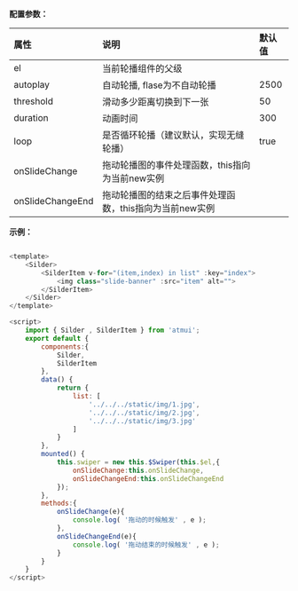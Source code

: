 













**配置参数：**

|属性|说明|默认值|
|:---- |:----    |:---           |
|el |    当前轮播组件的父级  |  |
|autoplay |    自动轮播, flase为不自动轮播  | 2500 |
|threshold |    滑动多少距离切换到下一张  | 50 |
|duration |    动画时间  | 300 |
|loop |    是否循环轮播（建议默认，实现无缝轮播）  | true |
|onSlideChange |  拖动轮播图的事件处理函数，this指向为当前new实例  |  |
|onSlideChangeEnd |    拖动轮播图的结束之后事件处理函数，this指向为当前new实例 |  |



**示例：**

```javascript

<template>
    <Silder>
        <SilderItem v-for="(item,index) in list" :key="index">
            <img class="slide-banner" :src="item" alt="">
        </SilderItem>
    </Silder>
</template>

<script>
    import { Silder , SilderItem } from 'atmui';
    export default {
        components:{
            Silder,
            SilderItem
        },
        data() {
            return {
                list: [
                    '../../../static/img/1.jpg',
                    '../../../static/img/2.jpg',
                    '../../../static/img/3.jpg'
                ]
            }
        },
        mounted() {
            this.swiper = new this.$Swiper(this.$el,{
                onSlideChange:this.onSlideChange,
                onSlideChangeEnd:this.onSlideChangeEnd
            });
        },
        methods:{
            onSlideChange(e){
                console.log( '拖动的时候触发' , e );
            },
            onSlideChangeEnd(e){
                console.log( '拖动结束的时候触发' , e );
            }
        }
    }
</script>

    
```

